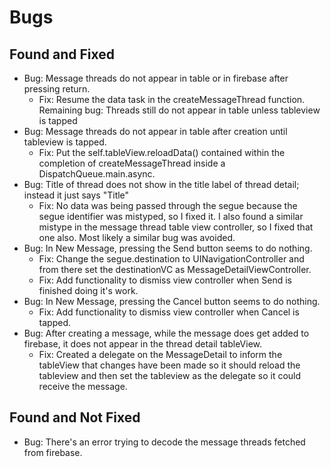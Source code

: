 # Bugs

## Found and Fixed

- Bug: Message threads do not appear in table or in firebase after pressing return.
    - Fix: Resume the data task in the createMessageThread function. Remaining bug: Threads still do not appear in table unless tableview is tapped
- Bug: Message threads do not appear in table after creation until tableview is tapped.
	- Fix: Put the self.tableView.reloadData() contained within the completion of createMessageThread inside a DispatchQueue.main.async.
- Bug: Title of thread does not show in the title label of thread detail; instead it just says "Title"
	- Fix: No data was being passed through the segue because the segue identifier was mistyped, so I fixed it. I also found a similar mistype in the message thread table view controller, so I fixed that one also. Most likely a similar bug was avoided.
- Bug: In New Message, pressing the Send button seems to do nothing.
	- Fix: Change the segue.destination to UINavigationController and from there set the destinationVC as MessageDetailViewController.
	- Fix: Add functionality to dismiss view controller when Send is finished doing it's work.
- Bug: In New Message, pressing the Cancel button seems to do nothing.
	- Fix: Add functionality to dismiss view controller when Cancel is tapped.
- Bug: After creating a message, while the message does get added to firebase, it does not appear in the thread detail tableView.
	- Fix: Created a delegate on the MessageDetail to inform the tableView that changes have been made so it should reload the tableview and then set the tableview as the delegate so it could receive the message.

## Found and Not Fixed

- Bug: There's an error trying to decode the message threads fetched from firebase.
